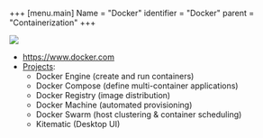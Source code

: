 +++
[menu.main]
Name = "Docker"
identifier = "Docker"
parent = "Containerization"
+++

![](https://upload.wikimedia.org/wikipedia/commons/7/79/Docker_%28container_engine%29_logo.png)

- https://www.docker.com
- [Projects](https://www.docker.com/technologies/overview):
    - Docker Engine (create and run containers)
    - Docker Compose (define multi-container applications)
    - Docker Registry (image distribution)
    - Docker Machine (automated provisioning)
    - Docker Swarm (host clustering & container scheduling)
    - Kitematic (Desktop UI)